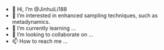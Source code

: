 - 👋 Hi, I’m @JinhuiLi188
- 👀 I’m interested in enhanced sampling techniques, such as metadynamics.
- 🌱 I’m currently learning ...
- 💞️ I’m looking to collaborate on ...
- 📫 How to reach me ...

<!---
JinhuiLi188/JinhuiLi188 is a ✨ special ✨ repository because its `README.md` (this file) appears on your GitHub profile.
You can click the Preview link to take a look at your changes.
--->
